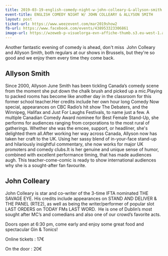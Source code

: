 ```yaml
---
title: 2019-03-19-english-comedy-night-w-john-colleary-&-allyson-smith
event-title: ENGLISH COMEDY NIGHT W/ JOHN COLLEARY & ALLYSON SMITH
layout: post
ticket-url: https://www.weezevent.com/mar2019show2
fb-url: https://www.facebook.com/events/438953323306861
image-url: https://wzeweb-p-visuelorga-evn-affiche-thumb.s3.eu-west-1.amazonaws.com/affiche_373220.thumb53700.1544887993.jpg
---
```

Another fantastic evening of comedy is ahead, don't miss  John Colleary and Allyson Smith, both regulars at our shows in Brussels, but they're so good and we enjoy them every time they come back.

## Allyson Smith
Since 2000, Allyson June Smith has been tickling Canada’s comedy scene from the moment she put down the chalk brush and picked up a mic.Playing to packed rooms has become like another day in the classroom for this former school teacher.Her credits include her own hour long Comedy Now special, appearances on CBC Radio’s hit show The Debaters, and the Winnipeg, Halifax and Just For Laughs Festivals, to name just a few. A multiple Canadian Comedy Award nominee for Best Female Stand-Up, she performs for audiences ranging from corporations to the most rural of gatherings. Whether she was the emcee, support, or headliner, she's delighted them all.After working her way across Canada, Allyson now has taken her craft to the UK. Using her sassy blend of in-your-face stand-up and hilariously insightful commentary, she now works for major UK promoters and comedy clubs.It is her genuine and unique sense of humor, combined with excellent performance timing, that has made audiences augh. This teacher-come-comic is ready to show international audiences why she is a sought-after fan favourite.

## John Colleary
John Colleary is star and co-writer of the 3-time IFTA nominated THE SAVAGE EYE. His credits include appearances on STAND AND DELIVER & THE PANEL (RTE2), as well as being the writer/performer of popular slot LAST ORDERS on TODAY FMs LAST WORD.  He is one of Dublin’s most sought after MC’s and comedians and also one of our crowd’s favorite acts.

Doors open at 6:30 pm, come early and enjoy some great food and spectacular Gin & Tonics!

Online tickets : 17€

On the door : 20€
